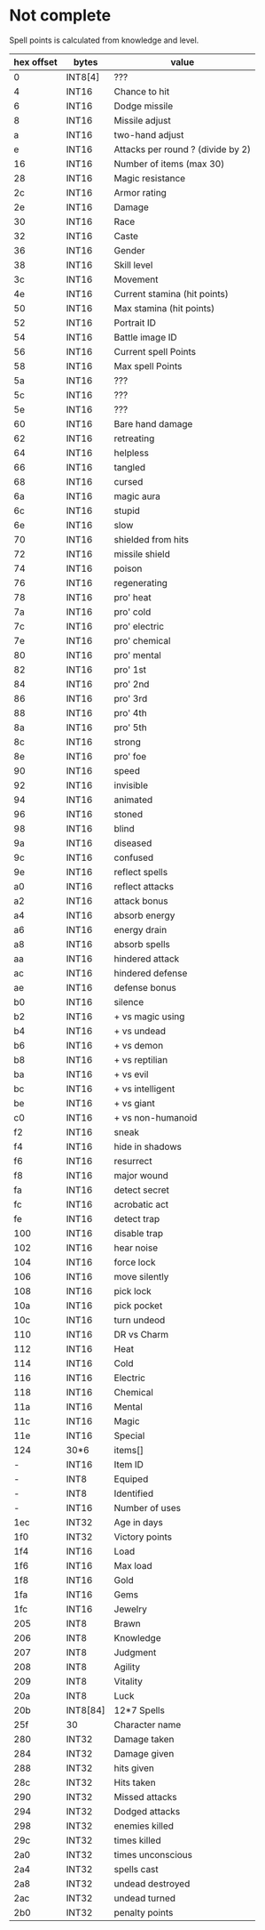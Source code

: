 # Not complete

Spell points is calculated from knowledge and level.

hex offset | bytes | value
---|---|---
0|INT8[4] | ??? 
4|INT16 | Chance to hit
6|INT16 | Dodge missile
8|INT16 | Missile adjust
a|INT16 | two-hand adjust
e|INT16 | Attacks per round ? (divide by 2)
16|INT16 | Number of items (max 30)
28|INT16 | Magic resistance
2c|INT16 | Armor rating
2e|INT16 | Damage
30|INT16 | Race
32|INT16 | Caste
36|INT16 | Gender
38|INT16 | Skill level
3c|INT16 | Movement
4e |INT16 | Current stamina (hit points)
50 |INT16 | Max stamina (hit points)
52|INT16 | Portrait ID
54|INT16 | Battle image ID
56|INT16 | Current spell Points
58|INT16 | Max spell Points
5a|INT16 | ???
5c|INT16 | ???
5e|INT16 | ???
60 |INT16 | Bare hand damage
62|INT16 | retreating
64|INT16 | helpless
66|INT16 | tangled
68|INT16 | cursed
6a|INT16 | magic aura
6c|INT16 | stupid
6e|INT16 | slow
70|INT16 | shielded from hits
72|INT16 | missile shield
74|INT16 | poison
76|INT16 | regenerating
78|INT16 | pro' heat
7a|INT16 | pro' cold
7c|INT16 | pro' electric
7e|INT16 | pro' chemical
80|INT16 | pro' mental
82|INT16 | pro' 1st
84|INT16 | pro' 2nd
86|INT16 | pro' 3rd
88|INT16 | pro' 4th
8a|INT16 | pro' 5th
8c|INT16 | strong
8e|INT16 | pro' foe
90|INT16 | speed
92|INT16 | invisible
94|INT16 | animated
96|INT16 | stoned
98|INT16 | blind
9a|INT16 | diseased
9c|INT16 | confused
9e|INT16 | reflect spells
a0|INT16 | reflect attacks
a2|INT16 | attack bonus
a4|INT16 | absorb energy
a6|INT16 | energy drain
a8|INT16 | absorb spells
aa|INT16 | hindered attack
ac|INT16 | hindered defense
ae|INT16 | defense bonus
b0|INT16 | silence
b2|INT16 | + vs magic using
b4|INT16 | + vs undead
b6|INT16 | + vs demon
b8|INT16 | + vs reptilian
ba|INT16 | + vs evil
bc|INT16 | + vs intelligent
be|INT16 | + vs giant
c0|INT16 | + vs non-humanoid
f2|INT16 | sneak
f4|INT16 | hide in shadows
f6|INT16 | resurrect
f8|INT16 | major wound
fa|INT16 | detect secret
fc|INT16 | acrobatic act
fe|INT16 | detect trap
100|INT16 | disable trap
102|INT16 | hear noise
104|INT16 | force lock
106|INT16 | move silently
108|INT16 | pick lock
10a|INT16 | pick pocket
10c|INT16 | turn undeod
110|INT16 | DR vs Charm
112|INT16 | Heat
114|INT16 | Cold
116|INT16 | Electric
118|INT16 | Chemical
11a|INT16 | Mental
11c|INT16 | Magic
11e|INT16 | Special
124 |30*6|items[]
-|INT16 | Item ID
-|INT8 | Equiped
-|INT8 | Identified
-|INT16 | Number of uses | Infinite = FFFF
1ec|INT32 | Age in days
1f0|INT32 | Victory points
1f4|INT16 | Load
1f6|INT16 | Max load
1f8|INT16 | Gold
1fa|INT16 | Gems
1fc|INT16 | Jewelry
205 |INT8 | Brawn
206|INT8 | Knowledge
207|INT8 | Judgment
208|INT8 | Agility
209|INT8 | Vitality
20a|INT8 | Luck
20b|INT8[84] | 12*7 Spells
25f |30|Character name
280 |INT32 | Damage taken
284|INT32 | Damage given
288|INT32 | hits given
28c|INT32 | Hits taken
290|INT32 | Missed attacks
294|INT32 | Dodged attacks
298|INT32 | enemies killed
29c|INT32 | times killed
2a0|INT32 | times unconscious
2a4|INT32 | spells cast
2a8|INT32 | undead destroyed
2ac|INT32 | undead turned
2b0|INT32 | penalty points
